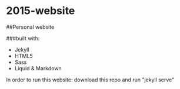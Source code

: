 # 2015-website

##Personal website

###built with:

* Jekyll
* HTML5
* Sass
* Liquid & Markdown

In order to run this website: download this repo and run "jekyll serve"
